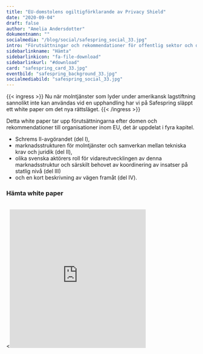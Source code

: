 ```yaml
---
title: "EU-domstolens ogiltigförklarande av Privacy Shield"
date: "2020-09-04"
draft: false
author: "Amelia Andersdotter"
dokumentnamn: ""
socialmedia: "/blog/social/safespring_social_33.jpg"
intro: "Förutsättningar och rekommendationer för offentlig sektor och deras leverantörer"
sidebarlinkname: "Hämta"
sidebarlinkicon: "fa-file-download"
sidebarlinkurl: "#download"
card: "safespring_card_33.jpg"
eventbild: "safespring_background_33.jpg"
socialmediabild: "safespring_social_33.jpg"
---
```



{{< ingress >}}
Nu när molntjänster som lyder under amerikansk lagstiftning sannolikt inte kan användas vid en upphandling har vi på Safespring släppt ett white paper om det nya rättsläget.
{{< /ingress >}}

Detta white paper tar upp förutsättningarna efter domen och rekommendationer till organisationer inom EU, det är uppdelat i fyra kapitel.

- Schrems II-avgörandet (del I),
- marknadsstrukturen för molntjänster och samverkan mellan tekniska krav och juridik (del II),
- olika svenska aktörers roll för vidareutvecklingen av denna marknadsstruktur och särskilt behovet av koordinering av insatser på statlig nivå (del III)
- och en kort beskrivning av vägen framåt (del IV).

<h3 id="download">Hämta white paper</h3>

<br><<iframe src="https://pages.upsales.com/9549u77a8afc208f84341af2a530953248804-frame" 		width="360" 		height="367" 		style="border:0"></iframe>
